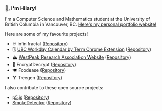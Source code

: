 ### 👋, I'm Hilary!

I'm a Computer Science and Mathematics student at the University of British Columbia in Vancouver, BC. [Here's my personal portfolio website!](https://hilarylau.io/)

Here are some of my favourite projects!

 - ♾️ infinifractal ([Repository](https://github.com/Papershine/infinifractal))
 - 🗓️ [UBC Workday Calendar by Term Chrome Extension](https://chromewebstore.google.com/detail/ubc-workday-calendar-by-t/hndfdmodlnjnpkihhmjaldminehkphbm) ([Repository](https://github.com/Papershine/ubcworkday-calendar-by-term))
 - 🏔️ [WestPeak Research Association Website](https://westpeakresearch.com/) ([Repository](https://github.com/WestPeakResearch/WestPeakWebsite))
 - 🔢 EncryptDecrypt ([Repository](https://github.com/Papershine/EncryptDecrypt))
 - 🍽️ Foodease ([Repository](https://github.com/alan-w-u/foodease))
 - 𐂷 Treegen ([Repository](https://github.com/Papershine/Treegen))

I also contribute to these open source projects:

 - [p5.js](https://p5js.org/) ([Repository](https://github.com/processing/p5.js))
 - [SmokeDetector](https://charcoal-se.org/smokey/) ([Repository](https://github.com/Charcoal-SE/SmokeDetector))

<!--
**Papershine/Papershine** is a ✨ _special_ ✨ repository because its `README.md` (this file) appears on your GitHub profile.

Here are some ideas to get you started:

- 🔭 I’m currently working on ...
- 🌱 I’m currently learning ...
- 👯 I’m looking to collaborate on ...
- 🤔 I’m looking for help with ...
- 💬 Ask me about ...
- 📫 How to reach me: ...
- 😄 Pronouns: ...
- ⚡ Fun fact: ...
-->
